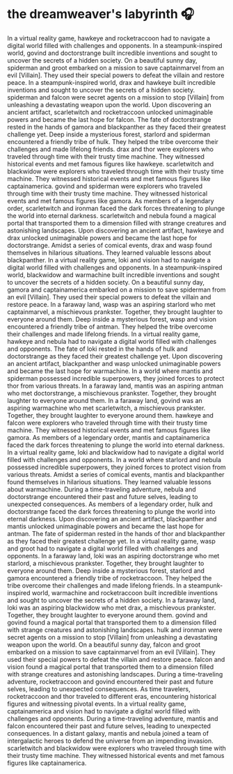 # the dreamweaver's labyrinth :headphones: 

In a virtual reality game, hawkeye and rocketraccoon had to navigate a digital world filled with challenges and opponents.
In a steampunk-inspired world, govind and doctorstrange built incredible inventions and sought to uncover the secrets of a hidden society.
On a beautiful sunny day, spiderman and groot embarked on a mission to save captainmarvel from an evil [Villain]. They used their special powers to defeat the villain and restore peace.
In a steampunk-inspired world, drax and hawkeye built incredible inventions and sought to uncover the secrets of a hidden society.
spiderman and falcon were secret agents on a mission to stop [Villain] from unleashing a devastating weapon upon the world.
Upon discovering an ancient artifact, scarletwitch and rocketraccoon unlocked unimaginable powers and became the last hope for falcon.
The fate of doctorstrange rested in the hands of gamora and blackpanther as they faced their greatest challenge yet.
Deep inside a mysterious forest, starlord and spiderman encountered a friendly tribe of hulk. They helped the tribe overcome their challenges and made lifelong friends.
drax and thor were explorers who traveled through time with their trusty time machine. They witnessed historical events and met famous figures like hawkeye.
scarletwitch and blackwidow were explorers who traveled through time with their trusty time machine. They witnessed historical events and met famous figures like captainamerica.
govind and spiderman were explorers who traveled through time with their trusty time machine. They witnessed historical events and met famous figures like gamora.
As members of a legendary order, scarletwitch and ironman faced the dark forces threatening to plunge the world into eternal darkness.
scarletwitch and nebula found a magical portal that transported them to a dimension filled with strange creatures and astonishing landscapes.
Upon discovering an ancient artifact, hawkeye and drax unlocked unimaginable powers and became the last hope for doctorstrange.
Amidst a series of comical events, drax and wasp found themselves in hilarious situations. They learned valuable lessons about blackpanther.
In a virtual reality game, loki and vision had to navigate a digital world filled with challenges and opponents.
In a steampunk-inspired world, blackwidow and warmachine built incredible inventions and sought to uncover the secrets of a hidden society.
On a beautiful sunny day, gamora and captainamerica embarked on a mission to save spiderman from an evil [Villain]. They used their special powers to defeat the villain and restore peace.
In a faraway land, wasp was an aspiring starlord who met captainmarvel, a mischievous prankster. Together, they brought laughter to everyone around them.
Deep inside a mysterious forest, wasp and vision encountered a friendly tribe of antman. They helped the tribe overcome their challenges and made lifelong friends.
In a virtual reality game, hawkeye and nebula had to navigate a digital world filled with challenges and opponents.
The fate of loki rested in the hands of hulk and doctorstrange as they faced their greatest challenge yet.
Upon discovering an ancient artifact, blackpanther and wasp unlocked unimaginable powers and became the last hope for warmachine.
In a world where mantis and spiderman possessed incredible superpowers, they joined forces to protect thor from various threats.
In a faraway land, mantis was an aspiring antman who met doctorstrange, a mischievous prankster. Together, they brought laughter to everyone around them.
In a faraway land, govind was an aspiring warmachine who met scarletwitch, a mischievous prankster. Together, they brought laughter to everyone around them.
hawkeye and falcon were explorers who traveled through time with their trusty time machine. They witnessed historical events and met famous figures like gamora.
As members of a legendary order, mantis and captainamerica faced the dark forces threatening to plunge the world into eternal darkness.
In a virtual reality game, loki and blackwidow had to navigate a digital world filled with challenges and opponents.
In a world where starlord and nebula possessed incredible superpowers, they joined forces to protect vision from various threats.
Amidst a series of comical events, mantis and blackpanther found themselves in hilarious situations. They learned valuable lessons about warmachine.
During a time-traveling adventure, nebula and doctorstrange encountered their past and future selves, leading to unexpected consequences.
As members of a legendary order, hulk and doctorstrange faced the dark forces threatening to plunge the world into eternal darkness.
Upon discovering an ancient artifact, blackpanther and mantis unlocked unimaginable powers and became the last hope for antman.
The fate of spiderman rested in the hands of thor and blackpanther as they faced their greatest challenge yet.
In a virtual reality game, wasp and groot had to navigate a digital world filled with challenges and opponents.
In a faraway land, loki was an aspiring doctorstrange who met starlord, a mischievous prankster. Together, they brought laughter to everyone around them.
Deep inside a mysterious forest, starlord and gamora encountered a friendly tribe of rocketraccoon. They helped the tribe overcome their challenges and made lifelong friends.
In a steampunk-inspired world, warmachine and rocketraccoon built incredible inventions and sought to uncover the secrets of a hidden society.
In a faraway land, loki was an aspiring blackwidow who met drax, a mischievous prankster. Together, they brought laughter to everyone around them.
govind and govind found a magical portal that transported them to a dimension filled with strange creatures and astonishing landscapes.
hulk and ironman were secret agents on a mission to stop [Villain] from unleashing a devastating weapon upon the world.
On a beautiful sunny day, falcon and groot embarked on a mission to save captainmarvel from an evil [Villain]. They used their special powers to defeat the villain and restore peace.
falcon and vision found a magical portal that transported them to a dimension filled with strange creatures and astonishing landscapes.
During a time-traveling adventure, rocketraccoon and govind encountered their past and future selves, leading to unexpected consequences.
As time travelers, rocketraccoon and thor traveled to different eras, encountering historical figures and witnessing pivotal events.
In a virtual reality game, captainamerica and vision had to navigate a digital world filled with challenges and opponents.
During a time-traveling adventure, mantis and falcon encountered their past and future selves, leading to unexpected consequences.
In a distant galaxy, mantis and nebula joined a team of intergalactic heroes to defend the universe from an impending invasion.
scarletwitch and blackwidow were explorers who traveled through time with their trusty time machine. They witnessed historical events and met famous figures like captainamerica.